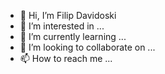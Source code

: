 - 👋 Hi, I’m Filip Davidoski
- 👀 I’m interested in ...
- 🌱 I’m currently learning ...
- 💞️ I’m looking to collaborate on ...
- 📫 How to reach me ...

<!---
HubDavidoff/HubDavidoff is a ✨ special ✨ repository because its `README.md` (this file) appears on your GitHub profile.
You can click the Preview link to take a look at your changes.
--->
